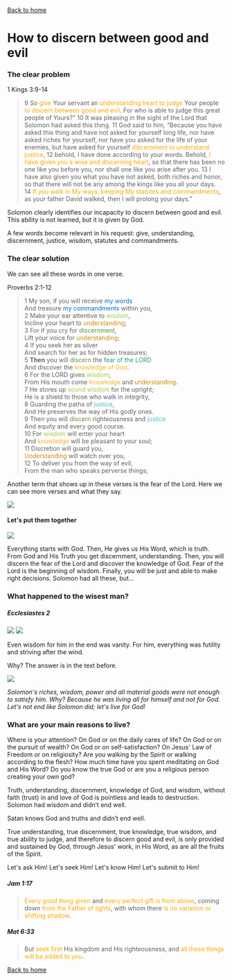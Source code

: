 [Back to home](./../index.md)

# How to discern between good and evil

### The clear problem

1 Kings 3:9-14
 >9 So <span style='color:orange'>give</span> Your servant an <span style='color:orange'>understanding heart to judge</span> Your people <span style='color:orange'>to discern between good and evil</span>. For who is able to judge this great people of Yours?”
  10 It was pleasing in the sight of the Lord that Solomon had asked this thing. 11 God said to him, “Because you have asked this thing and have not asked for yourself long life, nor have asked riches for yourself, nor have you asked for the life of your enemies, but have asked for yourself <span style='color:orange'>discernment to understand justice</span>, 12 behold, I have done according to your words. Behold, <span style='color:orange'>I have given you a wise and discerning heart</span>, so that there has been no one like you before you, nor shall one like you arise after you. 13 I have also given you what you have not asked, both riches and honor, so that there will not be any among the kings like you all your days. 14 <span style='color:orange'>If you walk in My ways, keeping My statutes and commandments</span>, as your father David walked, then I will prolong your days.”

Solomon clearly identifies our incapacity to discern between good and evil. This ability is not learned, but it is given by God.

A few words become relevant in his request: give, understanding, discernment, justice, wisdom, statutes and commandments.

### The clear solution
We can see all these words in one verse.

Proverbs 2:1-12
>1 My son, if you will receive <span style='color:#0070C0'>my words</span><br />
And treasure <span style='color:#0070C0'>my commandments</span> within you,<br />
2 Make your ear attentive to <span style='color:#A2CF49'>wisdom</span>,<br />
Incline your heart to <span style='color:#CF8B03'>understanding</span>;<br />
3 For if you cry for <span style='color:#608F3D'>discernment</span>,<br />
Lift your voice for <span style='color:#CF8B03'>understanding</span>;<br />
4 If you seek her as silver<br />
And search for her as for hidden treasures;<br />
5 **Then** you will <span style='color:#608F3D'>discern</span> the <span style='color:#229E80'>fear of the LORD</span><br />
And discover the <span style='color:#FCB11C'>knowledge of God</span>.<br />
6 For the LORD gives <span style='color:#A2CF49'>wisdom</span>;<br />
From His mouth come <span style='color:#FCB11C'>knowledge</span> and <span style='color:#CF8B03'>understanding</span>.<br />
7 He stores up <span style='color:#A2CF49'>sound wisdom</span> for the upright;<br />
He is a shield to those who walk in integrity,<br />
8 Guarding the paths of <span style='color:#49BBD1'>justice</span>,<br />
And He preserves the way of His godly ones.<br />
9 Then you will <span style='color:#608F3D'>discern</span> righteousness and <span style='color:#49BBD1'>justice</span><br />
And equity and every good course.<br />
10 For <span style='color:#A2CF49'>wisdom</span> will enter your heart<br />
And <span style='color:#FCB11C'>knowledge</span> will be pleasant to your soul;<br />
11 Discretion will guard you,<br /><span style='color:#CF8B03'>Understanding</span> will watch over you,<br />
12 To deliver you from the way of evil,<br />
From the man who speaks perverse things;

Another term that shows up in these verses is the fear of the Lord. Here we can see more verses and what they say.

![](./img/fear-of-the-Lord.png)


#### Let's put them together

![](./img/wisdom-graph.png)

Everything starts with God. Then, He gives us His Word, which is truth. From God and His Truth you get discernment, understanding. Then, you will discern the fear of the Lord and discover the knowledge of God. Fear of the Lord is the beginning of wisdom. Finally, you will be just and able to make right decisions. Solomon had all these, but...

### What happened to the wisest man?
##### Ecclesiastes 2

![](./img/wisdom-ecclesiastes.png)
![](./img/wisdom-vanity.png)

Even wisdom for him in the end was vanity. For him, everything was futility and striving after the wind.

Why? The answer is in the text before.

![](./img/solomon-for-myself.png)

*Solomon's riches, wisdom, power and all material goods were not enough to satisfy him. Why? Because he was living all for himself and not for God. Let's not end like  Solomon did; let's live for God!* 

### What are your main reasons to live?
Where is your attention? On God or on the daily cares of life? On God or on the pursuit of wealth? On God or on self-satisfaction? On Jesus' Law of Freedom or on religiosity? Are you walking by the Spirit or walking according to the flesh? How much time have you spent meditating on God and His Word? Do you know the true God or are you a religious person creating your own god?

Truth, understanding, discernment, knowledge of God, and wisdom, without faith (trust) in and love of God is pointless and leads to destruction. Solomon had wisdom and didn’t end well. 

Satan knows God and truths and didn’t end well. 

True understanding, true discernment, true knowledge, true wisdom, and true ability to judge, and therefore to discern good and evil, is only provided and sustained by God, through Jesus' work, in His Word, as are all the fruits of the Spirit.

Let's ask Him! Let's seek Him! Let's know Him! Let's submit to Him!

##### Jam 1:17 
><span style='color:orange'>Every good thing given</span> and <span style='color:orange'>every perfect gift is from above</span>, coming down <span style='color:orange'>from the Father of lights</span>, with whom there <span style='color:orange'>is no variation or shifting shadow</span>.

##### Mat 6:33
>But <span style='color:orange'>seek first</span> His kingdom and His righteousness, and <span style='color:orange'>all these things will be added to you</span>.


[Back to home](./../index.md)
